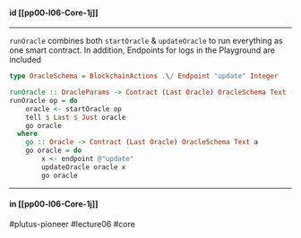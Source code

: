 #### id [[pp00-l06-Core-1j]]
---

`runOracle` combines both `startOracle` & `updateOracle` to run everything as one smart contract. In addition, Endpoints for logs in the Playground are included

```haskell
type OracleSchema = BlockchainActions .\/ Endpoint "update" Integer

runOracle :: OracleParams -> Contract (Last Oracle) OracleSchema Text ()
runOracle op = do
    oracle <- startOracle op
    tell $ Last $ Just oracle
    go oracle
  where
    go :: Oracle -> Contract (Last Oracle) OracleSchema Text a
    go oracle = do
        x <- endpoint @"update"
        updateOracle oracle x
        go oracle
```

---
#### in [[pp00-l06-Core-1j]]
#plutus-pioneer #lecture06 #core 